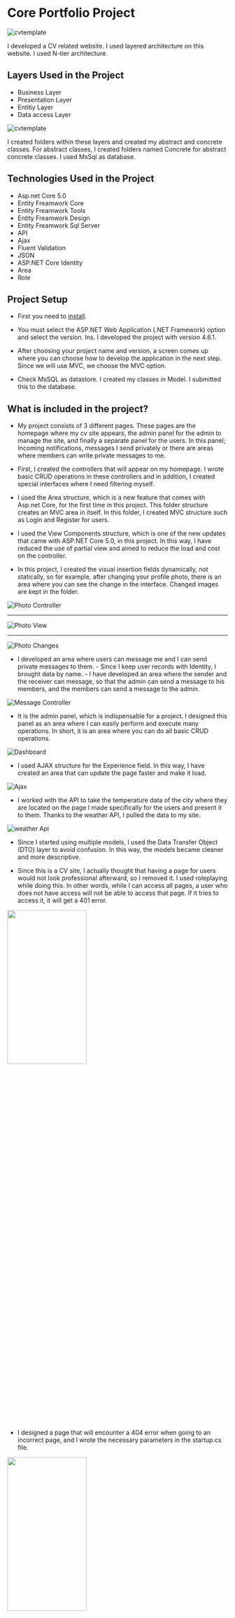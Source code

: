 # Core Portfolio Project

![cvtemplate](Readmeimages//coreportfolio.gif)

I developed a CV related website. I used layered architecture on this website. I used N-tier architecture.

## Layers Used in the Project

* Business Layer
* Presentation Layer 
* Entitiy Layer
* Data access Layer

![cvtemplate](Readmeimages//layers.gif)


I created folders within these layers and created my abstract and concrete classes. For abstract classes, I created folders named Concrete for abstract concrete classes.
I used MsSql as database.

## Technologies Used in the Project

* Asp.net Core 5.0
* Entity Freamwork Core
* Entity Freamwork Tools
* Entity Freamwork Design
* Entity Freamwork Sql Server
* API
* Ajax
* Fluent Validation
* JSON
* ASP.NET Core Identity
* Area
* Role

## Project Setup
* First you need to [install](https://visualstudio.microsoft.com/tr/).

* You must select the ASP.NET Web Application (.NET Framework) option and select the version. Ins. I developed the project with version 4.6.1.

* After choosing your project name and version, a screen comes up where you can choose how to develop the application in the next step. Since we will use MVC, we choose the MVC option.

* Check MsSQL as datastore. I created my classes in Model. I submitted this to the database.

## What is included in the project?

* My project consists of 3 different pages. These pages are the homepage where my cv site appears, the admin panel for the admin to manage the site, and finally a separate panel for the users. In this panel; Incoming notifications, messages I send privately or there are areas where members can write private messages to me.

* First, I created the controllers that will appear on my homepage. I wrote basic CRUD operations in these controllers and in addition, I created special interfaces where I need filtering myself.

* I used the Area structure, which is a new feature that comes with Asp.net Core, for the first time in this project. This folder structure creates an MVC area in itself. In this folder, I created MVC structure such as Login and Register for users.

* I used the View Components structure, which is one of the new updates that came with ASP.NET Core 5.0, in this project. In this way, I have reduced the use of partial view and aimed to reduce the load and cost on the controller.

* In this project, I created the visual insertion fields dynamically, not statically, so for example, after changing your profile photo, there is an area where you can see the change in the interface. Changed images are kept in the folder.

![Photo Controller](Readmeimages//photocontroller.PNG)

---

![Photo View](Readmeimages//photoview.PNG)

---

![Photo Changes](Readmeimages//photochanges.gif)


* I developed an area where users can message me and I can send private messages to them.
       - Since I keep user records with Identity, I brought data by name.
       - I have developed an area where the sender and the receiver can message, so that the admin can send a message to his members, and the members can send a message to the admin.

![Message Controller](Readmeimages//messagecontroller.gif)

* It is the admin panel, which is indispensable for a project. I designed this panel as an area where I can easily perform and execute many operations. In short, it is an area where you can do all basic CRUD operations.

![Dashboard](Readmeimages//dashboard.gif)


* I used AJAX structure for the Experience field. In this way, I have created an area that can update the page faster and make it load.

![Ajax](Readmeimages//ajax.gif)

* I worked with the API to take the temperature data of the city where they are located on the page I made specifically for the users and present it to them. Thanks to the weather API, I pulled the data to my site.

![weather Api](Readmeimages//weatherapi.gif)

* Since I started using multiple models, I used the Data Transfer Object (DTO) layer to avoid confusion. In this way, the models became cleaner and more descriptive.

* Since this is a CV site, I actually thought that having a page for users would not look professional afterward, so I removed it. I used roleplaying while doing this. In other words, while I can access all pages, a user who does not have access will not be able to access that page. If it tries to access it, it will get a 401 error.

<img src="Readmeimages//401error.PNG"  width="60%" height="30%">

* I designed a page that will encounter a 404 error when going to an incorrect page, and I wrote the necessary parameters in the startup.cs file.

<img src="Readmeimages//404error.PNG"  width="60%" height="30%">

````
services.AddMvc(config =>
            {
                var policy = new AuthorizationPolicyBuilder()
                                .RequireAuthenticatedUser()
                                .Build();
                config.Filters.Add(new AuthorizeFilter(policy));
            });
            services.AddMvc();
            services.AddAuthentication(
                    CookieAuthenticationDefaults.AuthenticationScheme)
                .AddCookie(x =>
                {
                    x.LoginPath = "AdminLogin/Index/";
                });


            services.ConfigureApplicationCookie(options =>
            {
                options.Cookie.HttpOnly = true;
                options.ExpireTimeSpan = TimeSpan.FromMinutes(100);
                options.AccessDeniedPath = "/ErrorPage/Index";
                options.LoginPath = "/WriterArea/Login/Index";
            });
````

***I developed this project with the course found at [udemy](https://www.udemy.com/course/aspnet-core-5-ile-name-adim-web-development/) by [@muratyucedag](https://github.com/MuratYucedag).***
